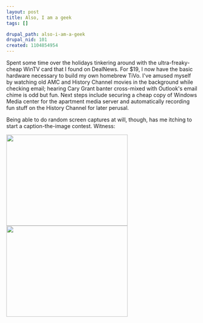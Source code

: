 ```yaml
--- 
layout: post
title: Also, I am a geek
tags: []

drupal_path: also-i-am-a-geek
drupal_nid: 101
created: 1104854954
---
```

Spent some time over the holidays tinkering around with the ultra-freaky-cheap WinTV card that I found on DealNews. For $19, I now have the basic hardware necessary to build my own homebrew TiVo. I've amused myself by watching old AMC and History Channel movies in the background while checking email; hearing Cary Grant banter cross-mixed with Outlook's email chime is odd but fun. Next steps include securing a cheap copy of Windows Media center for the apartment media server and automatically recording fun stuff on the History Channel for later perusal.

Being able to do random screen captures at will, though, has me itching to start a caption-the-image contest. Witness:

<img src="http://jeff.viapositiva.net/images/5.jpg" width=320 height=240 />

<img src="http://jeff.viapositiva.net/images/6.jpg" width=320 height=240 />
